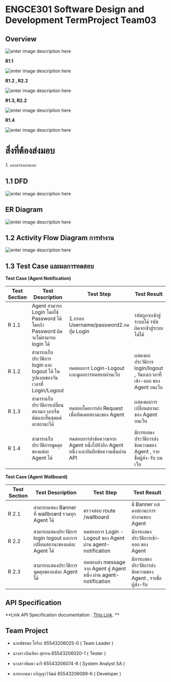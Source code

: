 # ENGCE301 Software Design and Development  TermProject Team03                                              

 

## **Overview** 
![enter image description here](https://img5.pic.in.th/file/secure-sv1/1.1c15feb4ff69d19d0.png)

**R1.1**

![enter image description here](https://img5.pic.in.th/file/secure-sv1/1.1a19763cd324c1296.png)

**R1.2 , **R2.2****

![enter image description here](https://img2.pic.in.th/pic/Screenshot-2025-03-20-021606.png)

**R1.3, **R2.2****

![enter image description here](https://img5.pic.in.th/file/secure-sv1/Screenshot-2025-03-20-021635.png)


**R1.4**

![enter image description here](https://img2.pic.in.th/pic/1.44f198d9161e23920.png)


# **สิ่งที่ต้องส่งมอบ**
*1. เอกสารออกแบบ*

## **1.1 DFD**

![enter image description here](https://img5.pic.in.th/file/secure-sv1/DFD7f82976e8d16ce2a.png)
## **ER Diagram**

![enter image description here](https://img2.pic.in.th/pic/ER-diagram.png)
## **1.2 Activity Flow Diagram การทำงาน**

![enter image description here](https://img5.pic.in.th/file/secure-sv1/Activity-Flow-Diagram.png)

## **1.3 Test Case และผลการทดสอบ**

**Test Case (Agent Notification)**


| Test Section | Test Description | Test Step | Test Result |
|----------|----------|----------| ----------| 
| R 1.1| Agent สามารถ Login โดยใช้ Password ได้ โดยถ้า Password ผิดจะไม่สามารถ login ได้|1.กรอก Username/password2.กดปุ่ม Login | รหัสถูกจะเข้าสู่ระบบได้ รหัสผิดจะเข้าสู่ระบบไม่ได้ |
|R 1.2|สามารถเก็บประวัติการ login และ logout ได้ ในรูปแบบของวันเวลาที่ Login/Logout|ทดสอบการ Login-Logout เเละดูผลการทดสอบผ่านเว็บ|เเสดงผลประวัติการ login/logout , วันเเละเวลาที่เข้า-ออก ของ Agent บนเว็บ|
|R 1.3|สามารถเก็บประวัติการเปลี่ยนสถานะเวลาเริ่มต้นและสิ้นสุดแต่ละสถานะได้|ทดสอบโดยการส่ง Request เพื่ออัพเดทสถานะของ Agent|เเสดงผลการเปลี่ยนสถานะของ Agent บนเว็บ|
|R 1.4|สามารถเก็บประวัติการพูดคุยของแต่ละ Agent ได้|ทดสอบการส่งข้อความจาก Agent หนึ่งไปยังอีก Agent หนึ่ง และบันทึกข้อความนั้นผ่าน API|มีการเเสดงประวัติการส่งข้อความของ Agent , รายชื่อผู้ส่ง-รับ บนเว็บ|

**Test Case (Agent Wallboard)**


| Test Section | Test Description | Test Step | Test Result |
|----------|----------|----------| ----------|
|R 2.1|สามารถแสดง Banner ที่ wallboard รวมทุก Agent ได้|ตรวจสอบ route /wallboard |มี Banner เเสดงสถานะการทำงานของ Agent|
|R 2.2|สามารถแสดงประวัติการ login logout และการเปลี่ยนสถานะของแต่ละ Agent ได้|ทดสอบการ Login - Logout ของ Agent ผ่าน agent-notification|มีการเเสดงประวัติการเข้า-ออก ของ Agent |
|R 2.3|สามารถเเสดงประวัติการพูดคุยของเเต่ละ Agent ได้|ทดสอบส่ง message จาก Agent สู่ Agent หนึ่ง ผ่าน agent-notification|มีการเเสดงประวัติการส่งข้อความของ Agent , รายชื่อผู้ส่ง-รับ |


## **API Specification**
**Link  API Specification documentation : [This Link](./docs/api/README.md). **


## **Team Project**

- นายพัชรพล โยริยะ 65543206025-0 ( Team Leader )

- นางสาวบัณฑิตา สุธรรม 65543206020-1 ( Tester ) 

- นางสาวพิมพา นารี 65543206074-8 ( System Analyst SA )

- นายเอกธนา อภิญญาวิวัฒน์ 65543206089-6 ( Developer )
